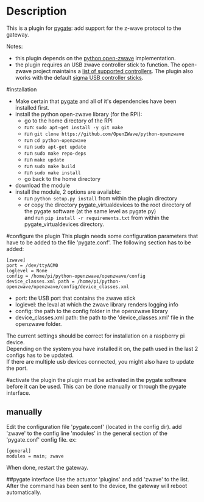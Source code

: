 # Description
This is a plugin for [pygate](https://github.com/allthingstalk/pygate): add support for the z-wave protocol to the gateway.

Notes: 

- this plugin depends on the [python open-zwave](https://github.com/OpenZWave/python-openzwave) implementation.
- the plugin requires an USB zwave controller stick to function. The open-zwave project maintains a [list of supported controllers](https://github.com/OpenZWave/open-zwave/wiki/Controller-Compatibility-List). The plugin also works with the default [sigma USB controller sticks](http://www.digikey.be/product-search/en/rf-if-and-rfid/rf-evaluation-and-development-kits-boards/3539644?k=&pkeyword=&pv183=5604&FV=fff40036%2Cfff802bc&mnonly=0&newproducts=0&ColumnSort=0&page=1&quantity=0&ptm=0&fid=0&pageSize=25). 

#installation


- Make certain that [pygate](https://github.com/allthingstalk/pygate) and all of it's dependencies have been installed first.
- install the python open-zwave library (for the RPI):
	- go to the home directory of the RPI
	- run: `sudo apt-get install -y git make`
	- run `git clone https://github.com/OpenZWave/python-openzwave`
	- run `cd python-openzwave`
	- run `sudo apt-get update`
	- run `sudo make repo-deps`
	- run `make update`
	- run `sudo make build`
	- run `sudo make install`
	- go back to the home directory  
- download the module
- install the module, 2 options are available:
	- run `python setup.py install` from within the plugin directory  
	- or copy the directory pygate_virtualdevices to the root directory of the pygate software (at the same level as pygate.py)  
and run `pip install -r requirements.txt` from within the pygate_virtualdevices directory.

#configure the plugin
This plugin needs some configuration parameters that have to be added to the file 'pygate.conf'. The following section has to be added:

    [zwave]
    port = /dev/ttyACM0
    loglevel = None
    config = /home/pi/python-openzwave/openzwave/config
    device_classes.xml path = /home/pi/python-openzwave/openzwave/config/device_classes.xml

- port: the USB port that contains the zwave stick
- loglevel: the leval at which the zwave library renders logging info
- config: the path to the config folder in the openzwave library
- device_classes.xml path: the path to the 'device_classes.xml' file in the openzwave folder.

The current settings should be correct for installation on a raspberry pi device.  
Depending on the system you have installed it on, the path used in the last 2 configs has to be updated.   
If there are multiple usb devices connected, you might also have to update the port.  

#activate the plugin
the plugin must be activated in the pygate software before it can be used. This can be done manually or through the pygate interface.

## manually
Edit the configuration file 'pygate.conf' (located in the config dir).
add 'zwave' to the config line 'modules' in the general section of the 'pygate.conf' config file. ex:  
    
	[general]  
    modules = main; zwave
When done, restart the gateway.

##pygate interface
Use the actuator 'plugins' and add 'zwave' to the list. After the command has been sent to the device, the gateway will reboot automatically.
